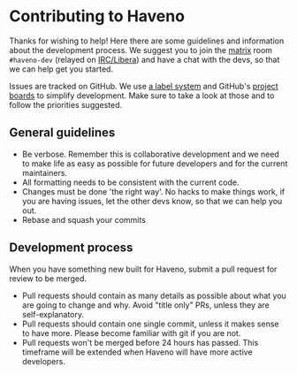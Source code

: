 # Contributing to Haveno

Thanks for wishing to help! Here there are some guidelines and information about the development process. We suggest you to join the [matrix](https://app.element.io/#/room/#haveno-dev:haveno.network) room `#haveno-dev` (relayed on [IRC/Libera](irc://irc.libera.chat/#haveno-dev)) and have a chat with the devs, so that we can help get you started.

Issues are tracked on GitHub. We use [a label system](https://github.com/haveno-dex/haveno/issues/50) and GitHub's [project boards](https://github.com/haveno-dex/haveno/projects) to simplify development. Make sure to take a look at those and to follow the priorities suggested.

## General guidelines

- Be verbose. Remember this is collaborative development and we need to make life as easy as possible for future developers and for the current maintainers.
- All formatting needs to be consistent with the current code.
- Changes must be done 'the right way'. No hacks to make things work, if you are having issues, let the other devs know, so that we can help you out.
- Rebase and squash your commits

## Development process

When you have something new built for Haveno, submit a pull request for review to be merged.

- Pull requests should contain as many details as possible about what you are going to change and why. Avoid "title only" PRs, unless they are self-explanatory.
- Pull requests should contain one single commit, unless it makes sense to have more. Please become familiar with git if you are not.
- Pull requests won't be merged before 24 hours has passed. This timeframe will be extended when Haveno will have more active developers.
